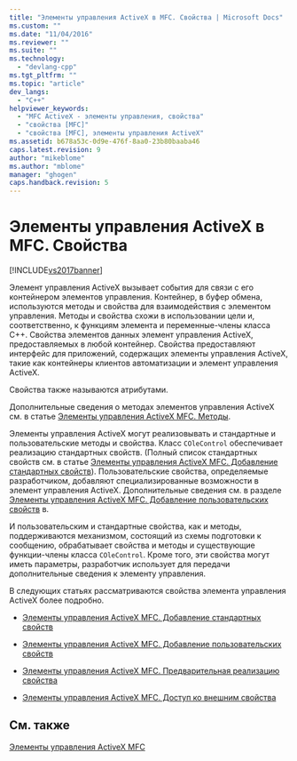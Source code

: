 ```yaml
---
title: "Элементы управления ActiveX в MFC. Свойства | Microsoft Docs"
ms.custom: ""
ms.date: "11/04/2016"
ms.reviewer: ""
ms.suite: ""
ms.technology: 
  - "devlang-cpp"
ms.tgt_pltfrm: ""
ms.topic: "article"
dev_langs: 
  - "C++"
helpviewer_keywords: 
  - "MFC ActiveX - элементы управления, свойства"
  - "свойства [MFC]"
  - "свойства [MFC], элементы управления ActiveX"
ms.assetid: b678a53c-0d9e-476f-8aa0-23b80baaba46
caps.latest.revision: 9
author: "mikeblome"
ms.author: "mblome"
manager: "ghogen"
caps.handback.revision: 5
---
```

# Элементы управления ActiveX в MFC. Свойства
[!INCLUDE[vs2017banner](../assembler/inline/includes/vs2017banner.md)]

Элемент управления ActiveX вызывает события для связи с его контейнером элементов управления.  Контейнер, в буфер обмена, используются методы и свойства для взаимодействия с элементом управления.  Методы и свойства схожи в использовании цели и, соответственно, к функциям элемента и переменные\-члены класса C\+\+.  Свойства элементов данных элемент управления ActiveX, предоставляемых в любой контейнер.  Свойства предоставляют интерфейс для приложений, содержащих элементы управления ActiveX, такие как контейнеры клиентов автоматизации и элемент управления ActiveX.  
  
 Свойства также называются атрибутами.  
  
 Дополнительные сведения о методах элементов управления ActiveX см. в статье [Элементы управления ActiveX MFC. Методы](../mfc/mfc-activex-controls-methods.md).  
  
 Элементы управления ActiveX могут реализовывать и стандартные и пользовательские методы и свойства.  Класс `COleControl` обеспечивает реализацию стандартных свойств. \(Полный список стандартных свойств см. в статье [Элементы управления ActiveX MFC. Добавление стандартных свойств](../Topic/MFC%20ActiveX%20Controls:%20Adding%20Stock%20Properties.md)\). Пользовательские свойства, определяемые разработчиком, добавляют специализированные возможности в элемент управления ActiveX.  Дополнительные сведения см. в разделе [Элементы управления ActiveX MFC. Добавление пользовательских свойств](../mfc/mfc-activex-controls-adding-custom-properties.md) в.  
  
 И пользовательским и стандартные свойства, как и методы, поддерживаются механизмом, состоящий из схемы подготовки к сообщению, обрабатывает свойства и методы и существующие функции\-члены класса `COleControl`.  Кроме того, эти свойства могут иметь параметры, разработчик использует для передачи дополнительные сведения к элементу управления.  
  
 В следующих статьях рассматриваются свойства элемента управления ActiveX более подробно.  
  
-   [Элементы управления ActiveX MFC. Добавление стандартных свойств](../Topic/MFC%20ActiveX%20Controls:%20Adding%20Stock%20Properties.md)  
  
-   [Элементы управления ActiveX MFC. Добавление пользовательских свойств](../mfc/mfc-activex-controls-adding-custom-properties.md)  
  
-   [Элементы управления ActiveX MFC. Предварительная реализацию свойства](../mfc/mfc-activex-controls-advanced-property-implementation.md)  
  
-   [Элементы управления ActiveX MFC. Доступ ко внешним свойства](../mfc/mfc-activex-controls-accessing-ambient-properties.md)  
  
## См. также  
 [Элементы управления ActiveX MFC](../mfc/mfc-activex-controls.md)